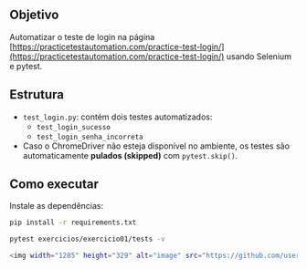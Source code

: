 ## Objetivo
Automatizar o teste de login na página [https://practicetestautomation.com/practice-test-login/](https://practicetestautomation.com/practice-test-login/) usando Selenium e pytest.

## Estrutura
- `test_login.py`: contém dois testes automatizados:
  - `test_login_sucesso`
  - `test_login_senha_incorreta`
- Caso o ChromeDriver não esteja disponível no ambiente, os testes são automaticamente **pulados (skipped)** com `pytest.skip()`.

## Como executar
Instale as dependências:
```bash
pip install -r requirements.txt

pytest exercicios/exercicio01/tests -v

<img width="1285" height="329" alt="image" src="https://github.com/user-attachments/assets/3c9b6fe9-dcf4-4c9f-b875-bfd26252bdf4" />
